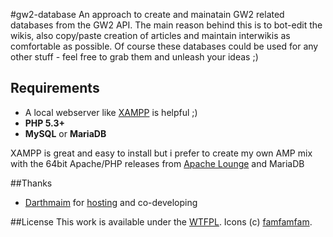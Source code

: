 #gw2-database
An approach to create and mainatain GW2 related databases from the GW2 API. The main reason behind this is to bot-edit the wikis, also copy/paste creation of articles and maintain interwikis as comfortable as possible.
Of course these databases could be used for any other stuff - feel free to grab them and unleash your ideas ;)

## Requirements
- A local webserver like [XAMPP](http://www.apachefriends.org/xampp.html) is helpful ;)
- **PHP 5.3+**
- **MySQL** or **MariaDB**

XAMPP is great and easy to install but i prefer to create my own AMP mix with the 64bit Apache/PHP releases from [Apache Lounge](http://www.apachelounge.com/) and MariaDB

##Thanks
- [Darthmaim](http://wiki-de.guildwars2.com/wiki/Benutzer:Darthmaim) for [hosting](http://gw2wbot.darthmaim.de/smiley/) and co-developing

##License
This work is available under the [WTFPL](http://www.wtfpl.net/about/).
Icons (c) [famfamfam](http://www.famfamfam.com/).
